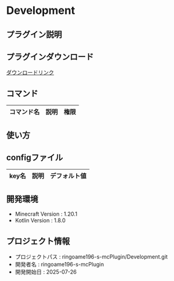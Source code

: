 # Development

## プラグイン説明

## プラグインダウンロード
[ダウンロードリンク](https://github.com/ringoame196-s-mcPlugin/Development/releases/latest)

## コマンド
| コマンド名   |     説明      | 権限 |
| --- | ----------- | ------- |

## 使い方

## configファイル
| key名   |     説明      | デフォルト値 |
| --- | ----------- | ------- |
 
## 開発環境
- Minecraft Version : 1.20.1
- Kotlin Version : 1.8.0

## プロジェクト情報
- プロジェクトパス : ringoame196-s-mcPlugin/Development.git
- 開発者名 : ringoame196-s-mcPlugin
- 開発開始日 : 2025-07-26
